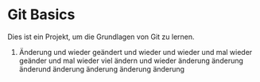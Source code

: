 # Git Basics
Dies ist ein Projekt, um die Grundlagen von Git zu lernen.
1. Änderung und wieder geändert und wieder und wieder
und mal wieder geänder und mal wieder
viel ändern und wieder
änderung
änderung
änderund
änderung
änderung
änderung
änderung


